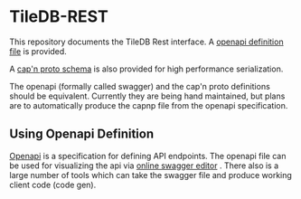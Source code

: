 # TileDB-REST

This repository documents the TileDB Rest interface. A
[openapi definition file](swagger.yml) is provided.

A [cap'n proto schema](tiledb-rest.capnp) is also provided for
high performance serialization.

The openapi (formally called swagger) and the cap'n proto definitions should
be equivalent. Currently they are being hand maintained, but plans are
to automatically produce the capnp file from the openapi specification.

## Using Openapi Definition

[Openapi](http://swagger.io/) is a specification for defining API endpoints.
The openapi file can be used for visualizing the api via
[online swagger editor](https://editor.swagger.io/) . There also is a large
number of tools which can take the swagger file and produce
working client code (code gen).
